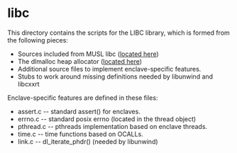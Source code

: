 libc
====

This directory contains the scripts for the LIBC library, which is formed
from the following pieces:

- Sources included from MUSL libc ([located here](../3rdparty/musl))
- The dlmalloc heap allocator ([located here](../3rdparty/dlmalloc))
- Additional source files to implement enclave-specific features.
- Stubs to work around missing definitions needed by libunwind and libcxxrt

Enclave-specific features are defined in these files:

- assert.c -- standard assert() for enclaves.
- errno.c -- standard posix errno (located in the thread object)
- pthread.c -- pthreads implementation based on enclave threads.
- time.c -- time functions based on OCALLs.
- link.c -- dl_iterate_phdr() (needed by libunwind)

